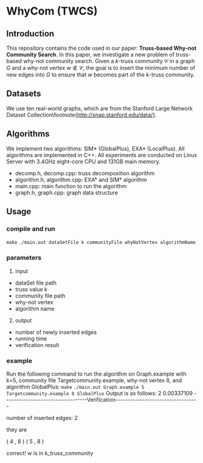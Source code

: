 # WhyCom (TWCS)
## Introduction
This repository contains the code used in our paper: **Truss-based Why-not Community Search**. In this paper, we investigate a new problem of truss-based why-not community search. Given a $k$-truss community $\mathcal{C}$ in a graph $G$ and a why-not vertex $w \notin \mathcal{C}$, the goal is to insert the minimum number of new edges into $G$ to ensure that $w$ becomes part of the $k$-truss community.
## Datasets
We use ten real-world graphs, which are from the Stanford Large Network Dataset Collection\footnote{http://snap.stanford.edu/data/}.
## Algorithms
We implement two algorithms: SIM* (GlobalPlus), EXA* (LocalPlus). All algorithms are implemented in C++. All experiments are conducted on Linux Server with 3.4GHz eight-core CPU and
131GB main memory.
- decomp.h, decomp.cpp: truss decomposition algorithm
- algorithm.h, algorithm.cpp: EXA* and SIM* algorithm
- main.cpp: main function to run the algorithm
- graph.h, graph.cpp: graph data structure
## Usage
### compile and run
`make`
`./main.out dataSetFile k communityFile whyNotVertex algorithmName`
### parameters
1. input
- dataSet file path
- truss value k
- community file path
- why-not vertex
- algorithm name
2. output
- number of newly inserted edges
- running time
- verification result
### example
Run the following command to run the algorithm on Graph.example with k=5, community file Targetcommunity.example, why-not vertex 8, and algorithm GlobalPlus:
`make`
`./main.out Graph.example 5 Targetcommunity.example 8 GlobalPlus`
Output is as follows:
2 0.00337109
----------------------------------Verification----------------------------------

number of inserted edges: 2

they are 

 ( 4 , 8 ) 
 ( 5 , 8 ) 


correct! w is in k_truss_community


